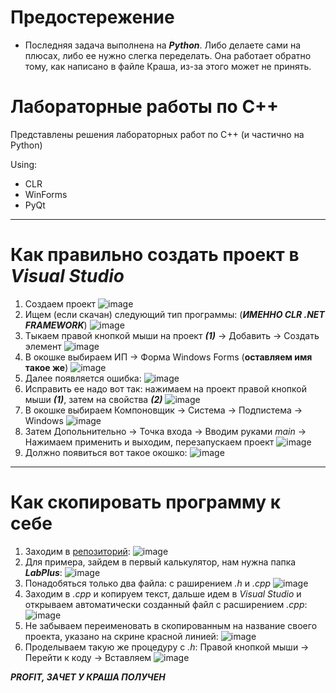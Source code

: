 # Предостережение

- Последняя задача выполнена на ___Python___. Либо делаете сами на плюсах, либо ее нужно слегка переделать. Она работает обратно тому, как написано в файле Краша, из-за этого может не принять.

# Лабораторные работы по C++

Представлены решения лабораторных работ по C++ (и частично на Python)

Using:
- CLR
- WinForms
- PyQt

---

# Как правильно создать проект в _Visual Studio_
1) Создаем проект
![image](https://user-images.githubusercontent.com/90413780/168303662-520ee662-8e90-44ff-9f64-eb66c7140aad.png)
2) Ищем (если скачан) следующий тип программы: (___ИМЕННО CLR .NET FRAMEWORK___)
![image](https://user-images.githubusercontent.com/90413780/168303825-20374ca5-798a-4d89-9d2a-73c7d535f6bb.png)
3) Тыкаем правой кнопкой мыши на проект ___(1)___ -> Добавить -> Создать элемент
![image](https://user-images.githubusercontent.com/90413780/168304833-b645b727-c5cf-4a8d-8d03-6d63f26189e7.png)
4) В окошке выбираем ИП -> Форма Windows Forms (__оставляем имя такое же__)
![image](https://user-images.githubusercontent.com/90413780/168305870-8c586056-ee76-4dc5-b86f-ba0f01cc8fc7.png)
5) Далее появляется ошибка:
![image](https://user-images.githubusercontent.com/90413780/168310135-d81e154a-c686-4f50-bffd-e8c4f07f6f67.png)
6) Исправить ее надо вот так:
нажимаем на проект правой кнопкой мыши ___(1)___, затем на свойства ___(2)___
![image](https://user-images.githubusercontent.com/90413780/168310374-9a0c298c-4c84-40e4-a694-6ef85ac6bb04.png)
7) В окошке выбираем Компоновщик -> Система -> Подпистема -> Windows
![image](https://user-images.githubusercontent.com/90413780/168311034-62c09ffd-89c2-4fb9-8f6b-04d36a23c945.png)
8) Затем Допольнительно -> Точка входа -> Вводим руками _main_ -> Нажимаем применить и выходим, перезапускаем проект
![image](https://user-images.githubusercontent.com/90413780/168311379-25c4122c-9cf6-4a65-950b-a45cdffbae9b.png)
9) Должно появиться вот такое окошко:
![image](https://user-images.githubusercontent.com/90413780/168311863-b2eaeecd-3ea3-4535-a5b8-563cf1545ae8.png)


---

# Как скопировать программу к себе
1) Заходим в [репозиторий](https://github.com/zimch/cplus_laboratory):
![image](https://user-images.githubusercontent.com/90413780/168312509-3ae570d3-cba2-487d-89fa-dcc8df731911.png)
2) Для примера, зайдем в первый калькулятор, нам нужна папка ___LabPlus___:
![image](https://user-images.githubusercontent.com/90413780/168312757-0e6315f6-6131-4a20-ac78-055eacdd228c.png)
3) Понадобяться только два файла: с раширением _.h_ и _.cpp_
![image](https://user-images.githubusercontent.com/90413780/168312972-1e99a95e-3a88-42f5-9316-4ff597ad74ac.png)
4) Заходим в _.cpp_ и копируем текст, дальше идем в _Visual Studio_ и открываем автоматически созданный файл с расширением _.cpp_:
![image](https://user-images.githubusercontent.com/90413780/168313231-0f027f0c-0018-469d-b686-65bfbef4a5f6.png)
5) Не забываем переименовать в скопированным на название своего проекта, указано на скрине красной линией:
![image](https://user-images.githubusercontent.com/90413780/168313445-30be9cb6-04e3-407a-a735-f7fa5b5b84af.png)
6) Проделываем такую же процедуру с _.h_: Правой кнопкой мыши -> Перейти к коду -> Вставляем
![image](https://user-images.githubusercontent.com/90413780/168313836-42b2f528-afe9-4d88-96a2-3344179a7951.png)

___PROFIT, ЗАЧЕТ У КРАША ПОЛУЧЕН___
